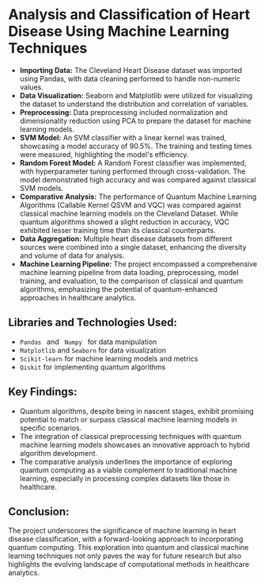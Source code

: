 <h1>Analysis and Classification of Heart Disease Using Machine Learning Techniques</h1>

<ul>
  <li><b>Importing Data:</b> The Cleveland Heart Disease dataset was imported using Pandas, with data cleaning performed to handle non-numeric values.</li>
  <li><b>Data Visualization:</b> Seaborn and Matplotlib were utilized for visualizing the dataset to understand the distribution and correlation of variables.</li>
  <li><b>Preprocessing:</b> Data preprocessing included normalization and dimensionality reduction using PCA to prepare the dataset for machine learning models.</li>
  <li><b>SVM Model:</b> An SVM classifier with a linear kernel was trained, showcasing a model accuracy of 90.5%. The training and testing times were measured, highlighting the model's efficiency.</li>
  <li><b>Random Forest Model:</b> A Random Forest classifier was implemented, with hyperparameter tuning performed through cross-validation. The model demonstrated high accuracy and was compared against classical SVM models.</li>
  <li><b>Comparative Analysis:</b> The performance of Quantum Machine Learning Algorithms (Callable Kernel QSVM and VQC) was compared against classical machine learning models on the Cleveland Dataset. While quantum algorithms showed a slight reduction in accuracy, VQC exhibited lesser training time than its classical counterparts.</li>
  <li><b>Data Aggregation:</b> Multiple heart disease datasets from different sources were combined into a single dataset, enhancing the diversity and volume of data for analysis.</li>
  <li><b>Machine Learning Pipeline:</b> The project encompassed a comprehensive machine learning pipeline from data loading, preprocessing, model training, and evaluation, to the comparison of classical and quantum algorithms, emphasizing the potential of quantum-enhanced approaches in healthcare analytics.</li>
</ul>

<h2>Libraries and Technologies Used:</h2>
<ul>
  <li><code>Pandas </code> and <code> Numpy </code> for data manipulation</li>
  <li><code>Matplotlib</code> and <code>Seaborn</code> for data visualization</li>
  <li><code>Scikit-learn</code> for machine learning models and metrics</li>
  <li><code>Qiskit</code> for implementing quantum algorithms</li>
</ul>

<h2>Key Findings:</h2>
<ul>
  <li>Quantum algorithms, despite being in nascent stages, exhibit promising potential to match or surpass classical machine learning models in specific scenarios.</li>
  <li>The integration of classical preprocessing techniques with quantum machine learning models showcases an innovative approach to hybrid algorithm development.</li>
  <li>The comparative analysis underlines the importance of exploring quantum computing as a viable complement to traditional machine learning, especially in processing complex datasets like those in healthcare.</li>
</ul>

<h2>Conclusion:</h2>
<p>The project underscores the significance of machine learning in heart disease classification, with a forward-looking approach to incorporating quantum computing. This exploration into quantum and classical machine learning techniques not only paves the way for future research but also highlights the evolving landscape of computational methods in healthcare analytics.</p>
